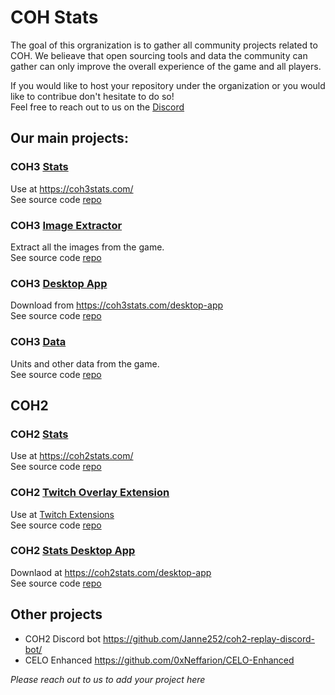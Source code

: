 # COH Stats

The goal of this orgranization is to gather all community projects related to COH.
We belieave that open sourcing tools and data the community can gather can only improve the overall experience of the game and all players.

If you would like to host your repository under the organization or you would like to contribue don't hesitate to do so!   
Feel free to reach out to us on the [Discord](https://discord.gg/jRrnwqMfkr)

## Our main projects:

### COH3 [Stats](https://github.com/cohstats/coh3-stats)
Use at https://coh3stats.com/  
See source code [repo](https://github.com/cohstats/coh3-stats)

### COH3 [Image Extractor](https://github.com/cohstats/coh3-image-extractor)
Extract all the images from the game.  
See source code [repo](https://github.com/cohstats/coh3-image-extractor)

### COH3 [Desktop App](https://github.com/cohstats/coh3-stats-desktop-app)
Download from https://coh3stats.com/desktop-app  
See source code [repo](https://github.com/cohstats/coh3-stats-desktop-app)

### COH3 [Data](https://github.com/cohstats/coh3-data)
Units and other data from the game.  
See source code [repo](https://github.com/cohstats/coh3-data)

## COH2

### COH2 [Stats](https://coh2stats.com/)
Use at https://coh2stats.com/  
See source code [repo](https://github.com/cohstats/coh2stats)

### COH2 [Twitch Overlay Extension](https://dashboard.twitch.tv/extensions/6x9q2nzzv9wewklo7gt7hz2vypdgg7)
Use at [Twitch Extensions](https://dashboard.twitch.tv/extensions/6x9q2nzzv9wewklo7gt7hz2vypdgg7)  
See source code [repo](https://github.com/cohstats/twitch-overlay-extension)

### COH2 [Stats Desktop App](https://coh2stats.com/desktop-app)
Downlaod at https://coh2stats.com/desktop-app  
See source code [repo](https://github.com/cohstats/coh2stats/tree/master/packages/app) 

## Other projects
- COH2 Discord bot https://github.com/Janne252/coh2-replay-discord-bot/
- CELO Enhanced https://github.com/0xNeffarion/CELO-Enhanced

_Please reach out to us to add your project here_
